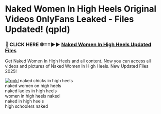 # Naked Women In High Heels Original Videos 0nlyFans Leaked - Files Updated! (qpld)

<h3>🔴 CLICK HERE 🌐==►► <a href="https://tinyurl.com/up5wt9bj" rel="nofollow">Naked Women In High Heels Updated Files</a></h3>

Get Naked Women In High Heels and all content. Now you can access all videos and pictures of Naked Women In High Heels. New Updated Files 2025!

[![qpld](https://i.imgur.com/ABiUzMV.gif)](https://tinyurl.com/up5wt9bj)
naked chicks in high heels<br>
naked women on high heels<br>
naked ladies in high heels<br>
women in high heels naked<br>
naked in high heels<br>
high schoolers naked